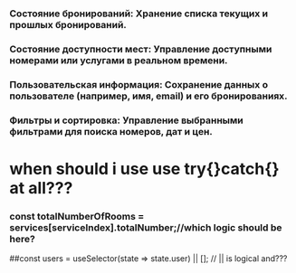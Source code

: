 ### Состояние бронирований: Хранение списка текущих и прошлых бронирований.

### Состояние доступности мест: Управление доступными номерами или услугами в реальном времени.

### Пользовательская информация: Сохранение данных о пользователе (например, имя, email) и его бронированиях.

### Фильтры и сортировка: Управление выбранными фильтрами для поиска номеров, дат и цен.

# when should i use use try{}catch{} at all???

### const totalNumberOfRooms = services[serviceIndex].totalNumber;//which logic should be here?

##const users = useSelector(state => state.user) || []; // || is logical and???